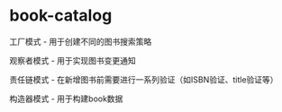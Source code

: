 # book-catalog

工厂模式 - 用于创建不同的图书搜索策略

观察者模式 - 用于实现图书变更通知 

责任链模式 - 在新增图书前需要进行一系列验证（如ISBN验证、title验证等）

构造器模式 - 用于构建book数据